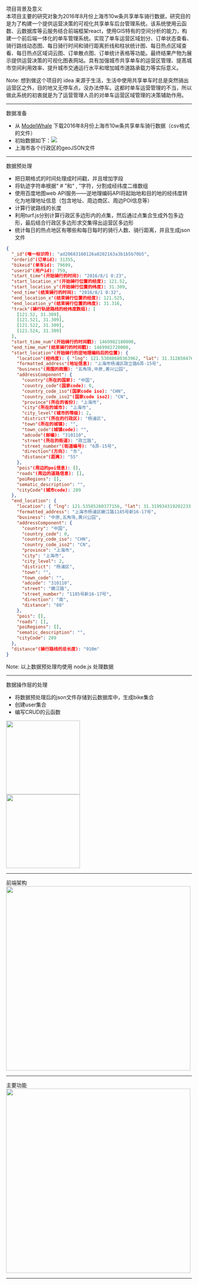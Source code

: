 
<!-- 背景图片：中南林业科技大学logo -->
<div style="background-image: url(https://img.alicdn.com/imgextra/i3/O1CN01in9JUc1Vqw2UdKe21_!!6000000002705-2-tps-276-276.png); border-radius: 50%;" class="w-96 h-96 p-2.5 bg-no-repeat bg-cover bg-clip-content opacity-10 absolute left-1/2 top-1/2 transform -translate-x-1/2 -translate-y-1/2 -z-999"></div>

<div class="mb-12">项目背景及意义</div>

<div class="text-lg">本项目主要的研究对象为2016年8月份上海市10w条共享单车骑行数据，研究目的是为了构建一个提供运营决策的可视化共享单车后台管理系统。该系统使用云函数、云数据库等云服务结合前端框架react，使用GIS特有的空间分析的能力，构建一个前后端一体化的单车管理系统。实现了<span class="font-black text-green-500">单车运营区域划分、订单状态查看、骑行路线动态图、每日骑行时间和骑行距离折线和柱状统计图、每日热点区域查看、每日热点区域词云图、订单散点图、订单统计表格</span>等功能。最终结果产物为展示提供运营决策的可视化图表网站。具有加强城市共享单车的运营区管理、提髙城市空间利用效率、提升城市交通运行水平和增加城市道路承载力等实际意义。</div>

Note: 想到做这个项目的 idea 来源于生活，生活中使用共享单车时总是突然骑出运营区之外，目的地又无停车点，没办法停车。这都时单车运营管理的不当，所以做此系统的初衷就是为了运营管理人员的对单车运营区域管理的决策辅助作用。

---

<!-- 背景图片：中南林业科技大学logo -->
<div style="background-image: url(https://img.alicdn.com/imgextra/i3/O1CN01in9JUc1Vqw2UdKe21_!!6000000002705-2-tps-276-276.png); border-radius: 50%;" class="w-96 h-96 p-2.5 bg-no-repeat bg-cover bg-clip-content opacity-10 absolute left-1/2 top-1/2 transform -translate-x-1/2 -translate-y-1/2 -z-999"></div>

<div class="mb-12">数据准备</div>

<ul class="text-2xl">
  <li>从 <a href="https://www.heywhale.com/mw/dataset/5d315ebbcf76a60036e565bf/content" target="_blank">ModelWhale</a> 下载2016年8月份上海市10w条共享单车骑行数据（csv格式的文件）</li>
  <li>初始数据如下：<img src="https://img.alicdn.com/imgextra/i4/O1CN01rOe5zr1R2Jnz4qy7A_!!6000000002053-2-tps-2964-754.png" /></li>
  <li>上海市各个行政区的geoJSON文件</li>
</ul>

---

<!-- 背景图片：中南林业科技大学logo -->
<div style="background-image: url(https://img.alicdn.com/imgextra/i3/O1CN01in9JUc1Vqw2UdKe21_!!6000000002705-2-tps-276-276.png); border-radius: 50%;" class="w-96 h-96 p-2.5 bg-no-repeat bg-cover bg-clip-content opacity-10 absolute left-1/2 top-1/2 transform -translate-x-1/2 -translate-y-1/2 -z-999"></div>

<div id="left">

<div class="mb-12">数据预处理</div>

<ul class="text-xl">
  <li>把日期格式的时间处理成时间戳，并且增加字段</li>
  <li>将轨迹字符串根据“ # ”和“ , ”字符，分割成经纬度二维数组</li>
  <li>使用百度地图web API服务——逆地理编码API将起始地和目的地的经纬度转化为地理地址信息（包含地址、周边商区、周边POI信息等）</li>
  <li>计算行驶路线的长度</li>
  <li>利用turf.js分别计算行政区多边形内的点集，然后通过点集合生成外包多边形，最后结合行政区多边形求交集得出运营区多边形</li>
  <li>统计每日的热点地区有哪些和每日每时的骑行人数、骑行距离，并且生成json文件</li>
</ul>

</div>

<div id="right">

```json
{
  "_id"(唯一标识符): "ad20683160126a8202163a3b1b5b70b5",
  "orderid"(订单id): 31355,
  "bikeid"(单车id): 79699,
  "userid"(用户id): 759,
  "start_time"(开始骑行的时间): "2016/8/1 0:23",
  "start_location_x"(开始骑行位置的经度): 121.52,
  "start_location_y"(开始骑行位置的纬度): 31.309,
  "end_time"(结束骑行的时间): "2016/8/1 0:32",
  "end_location_x"(结束骑行位置的经度): 121.525,
  "end_location_y"(结束骑行位置的纬度): 31.316,
  "track"(骑行轨迹路线的经纬度数组): [
    [121.52, 31.309],
    [121.521, 31.309],
    [121.522, 31.309],
    [121.524, 31.309]
  ],
  "start_time_num"(开始骑行的时间戳): 1469982180000,
  "end_time_num"(结束骑行的时间戳): 1469982720000,
  "start_location"(开始骑行的逆地理编码后的位置): {
    "location"(经纬度): { "lng": 121.53088680363962, "lat": 31.31285047602628 },
    "formatted_address"(地址信息): "上海市杨浦区政立路6弄-15号",
    "business"(周围的商圈): "五角场,中原,黄兴公园",
    "addressComponent": {
      "country"(所在的国家): "中国",
      "country_code"(国家code): 0,
      "country_code_iso"(国家code iso): "CHN",
      "country_code_iso2"(国家code iso2): "CN",
      "province"(所在的省份): "上海市",
      "city"(所在的城市): "上海市",
      "city_level"(城市的等级): 2,
      "district"(所在的行政区): "杨浦区",
      "town"(所在的城镇): "",
      "town_code"(城镇code): "",
      "adcode"(邮编): "310110",
      "street"(所在的街道): "政立路",
      "street_number"(街道编号): "6弄-15号",
      "direction"(方向): "东",
      "distance"(距离): "55"
    },
    "pois"(周边的poi信息): [],
    "roads"(周边的道路信息): [],
    "poiRegions": [],
    "sematic_description": "",
    "cityCode"(城市code): 289
  },
  "end_location": {
    "location": { "lng": 121.53585260377156, "lat": 31.319934319202233 },
    "formatted_address": "上海市杨浦区嫩江路1185号新16-17号",
    "business": "中原,五角场,黄兴公园",
    "addressComponent": {
      "country": "中国",
      "country_code": 0,
      "country_code_iso": "CHN",
      "country_code_iso2": "CN",
      "province": "上海市",
      "city": "上海市",
      "city_level": 2,
      "district": "杨浦区",
      "town": "",
      "town_code": "",
      "adcode": "310110",
      "street": "嫩江路",
      "street_number": "1185号新16-17号",
      "direction": "南",
      "distance": "80"
    },
    "pois": [],
    "roads": [],
    "poiRegions": [],
    "sematic_description": "",
    "cityCode": 289
  },
  "distance"(骑行路线的总长度): "910m"
}
```

</div>

Note: 以上数据预处理均使用 node.js 处理数据

---

<!-- 背景图片：中南林业科技大学logo -->
<div style="background-image: url(https://img.alicdn.com/imgextra/i3/O1CN01in9JUc1Vqw2UdKe21_!!6000000002705-2-tps-276-276.png); border-radius: 50%;" class="w-96 h-96 p-2.5 bg-no-repeat bg-cover bg-clip-content opacity-10 absolute left-1/2 top-1/2 transform -translate-x-1/2 -translate-y-1/2 -z-999"></div>

<div class="mb-12">数据操作层的处理</div>

<ul class="text-xl">
  <li>将数据预处理后的json文件存储到云数据库中，生成bike集合</li>
  <li>创建user集合</li>
  <li>编写CRUD的云函数</li>
</ul>

<div id="left">

<img src="https://img.alicdn.com/imgextra/i1/O1CN01HGkwAr1K7d5SrSLyd_!!6000000001117-2-tps-862-260.png" style="height: 200px;" class="object-fill" />

</div>

<div id="right">

<img src="https://img.alicdn.com/imgextra/i2/O1CN01GrW5kS1elk5j9Il0w_!!6000000003912-2-tps-862-324.png" style="height: 200px;" class="object-fill" />

</div>

---

<!-- 背景图片：中南林业科技大学logo -->
<div style="background-image: url(https://img.alicdn.com/imgextra/i3/O1CN01in9JUc1Vqw2UdKe21_!!6000000002705-2-tps-276-276.png); border-radius: 50%;" class="w-96 h-96 p-2.5 bg-no-repeat bg-cover bg-clip-content opacity-10 absolute left-1/2 top-1/2 transform -translate-x-1/2 -translate-y-1/2 -z-999"></div>

<div class="mb-12">前端架构</div>

<img src="https://img.alicdn.com/imgextra/i3/O1CN011Js2Uh29XJhiFCjw2_!!6000000008077-2-tps-854-436.png" style="height: 500px;" class="pl-16" />

---

<!-- 背景图片：中南林业科技大学logo -->
<div style="background-image: url(https://img.alicdn.com/imgextra/i3/O1CN01in9JUc1Vqw2UdKe21_!!6000000002705-2-tps-276-276.png); border-radius: 50%;" class="w-96 h-96 p-2.5 bg-no-repeat bg-cover bg-clip-content opacity-10 absolute left-1/2 top-1/2 transform -translate-x-1/2 -translate-y-1/2 -z-999"></div>

<div class="mb-12">主要功能</div>

<img src="https://img.alicdn.com/imgextra/i1/O1CN01niRJbo22mFIwPPDbR_!!6000000007162-2-tps-832-716.png" style="height: 500px;" class="pl-48" />

---

<!-- 背景图片：中南林业科技大学logo -->
<div style="background-image: url(https://img.alicdn.com/imgextra/i3/O1CN01in9JUc1Vqw2UdKe21_!!6000000002705-2-tps-276-276.png); border-radius: 50%;" class="w-96 h-96 p-2.5 bg-no-repeat bg-cover bg-clip-content opacity-10 absolute left-1/2 top-1/2 transform -translate-x-1/2 -translate-y-1/2 -z-999"></div>
